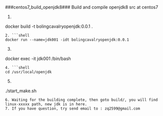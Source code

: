 ###centos7_build_openjdk8###
Build and compile openjdk8 src at centos7

1. ```shell
docker build -t bolingcavalryopenjdk:0.0.1 .
``` 
2. ```shell
docker run --name=jdk001 -idt bolingcavalryopenjdk:0.0.1
``` 
3. ```shell
docker exec -it jdk001 /bin/bash
``` 
4. ```shell
cd /usr/local/openjdk
``` 
5. ```shell
./start_make.sh
```
6. Waiting for the building complete, then goto build/, you will find linux-xxxxx path, new jdk is in here.
7. If you have question, try send email to : zq2599@gmail.com
